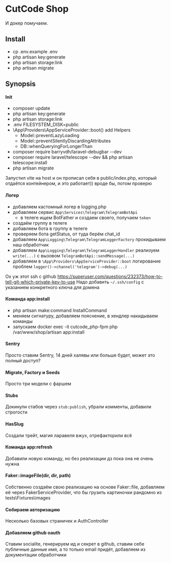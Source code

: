 # CutCode Shop

И докер помучаем.

## Install
- cp .env.example .env
- php artisan key:generate
- php artisan storage:link
- php artisan migrate

## Synopsis
#### Init
- composer update
- php artisan key:generate
- php artisan storage:link
- .env FILESYSTEM_DISK=public
- \App\Providers\AppServiceProvider::boot() add Helpers
    - Model::preventLazyLoading
    - Model::preventSilentlyDiscardingAttributes
    - DB::whenQueryingForLongerThan
- composer require barryvdh/laravel-debugbar --dev
- composer require laravel/telescope --dev && php artisan telescope:install
- php artisan migrate

Запустил vite на host и он прописал себя в public/index.php, который отдаётся контейнером, и это работает)) вроде бы, потом проверю

#### Логер
- добавляем кастомный логер в logging.php
- добавляем сервис `App\Services\Telegram\TelegramBotApi`
  - в телеге ищем BotFather и создаем своего, получаем `token`
- создаём группу в телеге
- добавляем бота в группу в телеге
- проверяем бота getStatus, от туда берём chat_id
- добавляем `App\Logging\Telegram\TelegramLoggerFactory` прокидываем наш обработчик
- добавляем `App\Logging\Telegram\TelegramLoggerHandler` реализуем `write(...)` с вызовом `TelegramBotApi::sendMessage(...)`
- добавляем в `\App\Providers\AppServiceProvider::boot` логирование проблем `logger()->channel('telegram')->debug(...)`

Ох уж этот ssh с github
https://superuser.com/questions/232373/how-to-tell-git-which-private-key-to-use Надо добавить `~/.ssh/config` с указанием конкретного ключа для домена

#### Команда app:install
- php artisan make:command InstallCommand
- меняем сигнатуру, добавляем пояснение, в хендлер накидываем команды
- запускаем docker exec -it cutcode_php-fpm php /var/www/shop/artisan app:install

#### Sentry
Просто ставим Sentry, 14 дней халявы или больше будет, может это полный доступ?

#### Migrate, Factory и Seeds
Просто три модели с фаршем

#### Stubs
Докинули стабов через `stub:publish`, убрали комменты, добавили строгости

#### HasSlug
Создали трейт, магия ларавеля вжух, отрефакторили всё

#### Команда app:refresh
Добавили новую команду, но без реализации дз пока она не очень нужна

#### Faker::imageFile(dir, dir, path)
Собственно создаём свою реализацию на основе Faker::file, добавляем её через FakerServiceProvider, что бы грузить картиночки рандомно из tests\Fixtures\images

#### Собираем авторизацию
Несколько базовых страничек и AuthController

#### Добавляем github oauth
Ставим socialite, генерируем ид и секрет в github, ставим себе публичные данные имя, а то только email придёт, добавляем из документации обработчики 

